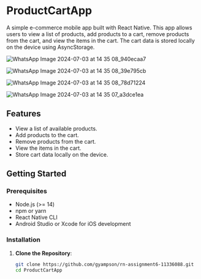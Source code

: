 
# ProductCartApp

A simple e-commerce mobile app built with React Native. This app allows users to view a list of products, add products to a cart, remove products from the cart, and view the items in the cart. The cart data is stored locally on the device using AsyncStorage.

![WhatsApp Image 2024-07-03 at 14 35 08_940ecaa7](https://github.com/gyampson/rn-assignment6-11336088/assets/170138029/020fd4a2-80fe-41d6-931b-0f77d24641d1)

![WhatsApp Image 2024-07-03 at 14 35 08_39e795cb](https://github.com/gyampson/rn-assignment6-11336088/assets/170138029/279d090d-91cf-4b51-b1e3-2f637c3e7fc8)

![WhatsApp Image 2024-07-03 at 14 35 08_78d71224](https://github.com/gyampson/rn-assignment6-11336088/assets/170138029/cd627576-851a-49cc-a13a-8f6357f4aa63)

![WhatsApp Image 2024-07-03 at 14 35 07_a3dce1ea](https://github.com/gyampson/rn-assignment6-11336088/assets/170138029/749f075c-a7c2-4ffa-8748-1675ae54ba69)

## Features

- View a list of available products.
- Add products to the cart.
- Remove products from the cart.
- View the items in the cart.
- Store cart data locally on the device.

## Getting Started

### Prerequisites

- Node.js (>= 14)
- npm or yarn
- React Native CLI
- Android Studio or Xcode for iOS development

### Installation

1. **Clone the Repository**:
   ```bash
   git clone https://github.com/gyampson/rn-assignment6-11336088.git
   cd ProductCartApp
